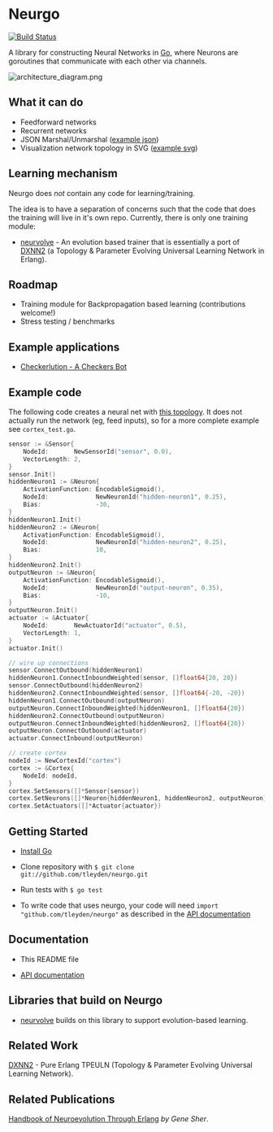 # Neurgo

[![Build Status](https://drone.io/github.com/tleyden/neurgo/status.png)](https://drone.io/github.com/tleyden/neurgo/latest)

A library for constructing Neural Networks in [Go](http://golang.org/), where Neurons are goroutines that communicate with each other via channels.


![architecture_diagram.png](http://cl.ly/image/0a1Y0e0B0P1m/Screen%20Shot%202013-10-09%20at%209.22.11%20PM.png)

## What it can do

* Feedforward networks
* Recurrent networks
* JSON Marshal/Unmarshal ([example json](https://drone.io/github.com/tleyden/neurgo/files/xnor.json))
* Visualization network topology in SVG ([example svg](https://drone.io/github.com/tleyden/neurgo/files/xnor.svg))

## Learning mechanism

Neurgo does _not_ contain any code for learning/training.  

The idea is to have a separation of concerns such that the code that does the training will live in it's own repo.  Currently, there is only one training module:

* [neurvolve](https://github.com/tleyden/neurvolve) - An evolution based trainer that is essentially a port of [DXNN2](https://github.com/CorticalComputer/DXNN2) (a Topology & Parameter Evolving Universal Learning Network in Erlang).

## Roadmap

* Training module for Backpropagation based learning (contributions welcome!)
* Stress testing / benchmarks

## Example applications

* [Checkerlution - A Checkers Bot](https://github.com/tleyden/checkerlution)

## Example code

The following code creates a neural net with [this topology](https://drone.io/github.com/tleyden/neurgo/files/xnor.svg).  It does not actually run the network (eg, feed inputs), so for a more complete example see `cortex_test.go`.

```go
sensor := &Sensor{
	NodeId:       NewSensorId("sensor", 0.0),
	VectorLength: 2,
}
sensor.Init()
hiddenNeuron1 := &Neuron{
	ActivationFunction: EncodableSigmoid(),
	NodeId:             NewNeuronId("hidden-neuron1", 0.25),
	Bias:               -30,
}
hiddenNeuron1.Init()
hiddenNeuron2 := &Neuron{
	ActivationFunction: EncodableSigmoid(),
	NodeId:             NewNeuronId("hidden-neuron2", 0.25),
	Bias:               10,
}
hiddenNeuron2.Init()
outputNeuron := &Neuron{
	ActivationFunction: EncodableSigmoid(),
	NodeId:             NewNeuronId("output-neuron", 0.35),
	Bias:               -10,
}
outputNeuron.Init()
actuator := &Actuator{
	NodeId:       NewActuatorId("actuator", 0.5),
	VectorLength: 1,
}
actuator.Init()

// wire up connections
sensor.ConnectOutbound(hiddenNeuron1)
hiddenNeuron1.ConnectInboundWeighted(sensor, []float64{20, 20})
sensor.ConnectOutbound(hiddenNeuron2)
hiddenNeuron2.ConnectInboundWeighted(sensor, []float64{-20, -20})
hiddenNeuron1.ConnectOutbound(outputNeuron)
outputNeuron.ConnectInboundWeighted(hiddenNeuron1, []float64{20})
hiddenNeuron2.ConnectOutbound(outputNeuron)
outputNeuron.ConnectInboundWeighted(hiddenNeuron2, []float64{20})
outputNeuron.ConnectOutbound(actuator)
actuator.ConnectInbound(outputNeuron)

// create cortex
nodeId := NewCortexId("cortex")
cortex := &Cortex{
	NodeId: nodeId,
}
cortex.SetSensors([]*Sensor{sensor})
cortex.SetNeurons([]*Neuron{hiddenNeuron1, hiddenNeuron2, outputNeuron})
cortex.SetActuators([]*Actuator{actuator})
```

## Getting Started

* [Install Go](http://golang.org/doc/install)

* Clone repository with `$ git clone git://github.com/tleyden/neurgo.git`

* Run tests with `$ go test`

* To write code that uses neurgo, your code will need `import "github.com/tleyden/neurgo"` as described in the [API documentation](http://godoc.org/github.com/tleyden/neurgo)

## Documentation

* This README file

* [API documentation](http://godoc.org/github.com/tleyden/neurgo)


## Libraries that build on Neurgo

* [neurvolve](https://github.com/tleyden/neurvolve) builds on this library to support evolution-based learning.

## Related Work

[DXNN2](https://github.com/CorticalComputer/DXNN2) - Pure Erlang TPEULN (Topology & Parameter Evolving Universal Learning Network).  


## Related Publications

[Handbook of Neuroevolution Through Erlang](http://www.amazon.com/Handbook-Neuroevolution-Through-Erlang-Gene/dp/1461444624) _by Gene Sher_.


